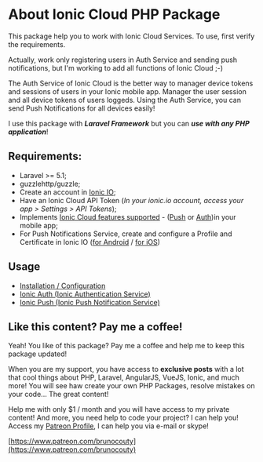 # About Ionic Cloud PHP Package

This package help you to work with Ionic Cloud Services. To use, first verify the requirements.

Actually, work only registering users in Auth Service and sending push notifications, but I'm working to add all functions of Ionic Cloud ;-)

The Auth Service of Ionic Cloud is the better way to manager device tokens and sessions of users in your Ionic mobile app. Manager the user session and all device tokens of users loggeds. Using the Auth Service, you can send Push Notifications for all devices easily!

I use this package with ***Laravel Framework*** but you can ***use with any PHP application***!

## Requirements:

- Laravel >= 5.1;
- guzzlehttp/guzzle;
- Create an account in [Ionic IO](https://apps.ionic.io/signup);
- Have an Ionic Cloud API Token (*In your ionic.io account, access your app > Settings > API Tokens*);
- Implements [Ionic Cloud features supported](https://docs.ionic.io/services/) - ([Push](https://docs.ionic.io/services/push/) or [Auth](https://docs.ionic.io/services/auth/))in your mobile app;
- For Push Notifications Service, create and configure a Profile and Certificate in Ionic IO ([for Android](https://docs.ionic.io/services/profiles/#android-fcm-project--server-key) / [for iOS](https://docs.ionic.io/services/profiles/#ios-push-certificate))

## Usage

* [Installation / Configuration](docs/Installation.md)
* [Ionic Auth (Ionic Authentication Service)](docs/Auth.md)
* [Ionic Push (Ionic Push Notification Service)](docs/PushNotification.md) 

## Like this content? Pay me a coffee!

Yeah! You like of this package? Pay me a coffee and help me to keep this package updated!

When you are my support, you have access to **exclusive posts** with a lot that cool things about PHP, Laravel, AngularJS, VueJS, Ionic, and much more! You will see haw create your own PHP Packages, resolve mistakes on your code... The great content!

Help me with only $1 / month and you will have access to my private content! 
And more, you need help to code your project? I can help you! Access my [Patreon Profile](https://www.patreon.com/brunocouty), I can help you via e-mail or skype!

[https://www.patreon.com/brunocouty](https://www.patreon.com/brunocouty)
